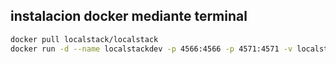 
## instalacion docker mediante terminal


````bash
docker pull localstack/localstack
docker run -d --name localstackdev -p 4566:4566 -p 4571:4571 -v localstack-data:/var/lib/localstack -v /var/run/docker.sock:/var/run/docker.sock  localstack/localstack
````

